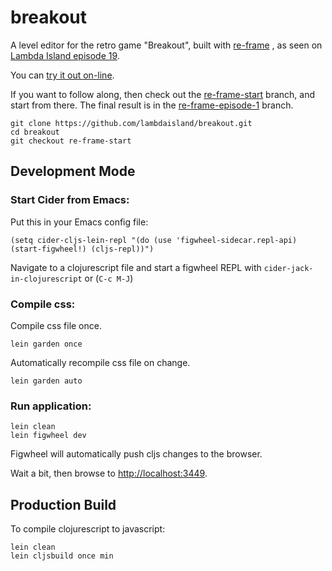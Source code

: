# breakout

A level editor for the retro game "Breakout", built with
[re-frame](https://github.com/Day8/re-frame) , as seen on
[Lambda Island episode 19](https://lambdaisland.com/episodes/re-frame).

You can [try it out on-line](https://lambdaisland.github.io/breakout/).

If you want to follow along, then check out the
[re-frame-start](https://github.com/lambdaisland/breakout/tree/re-frame-start)
branch, and start from there. The final result is in the
[re-frame-episode-1](https://github.com/lambdaisland/breakout/tree/re-frame-episode-1) branch.

```
git clone https://github.com/lambdaisland/breakout.git
cd breakout
git checkout re-frame-start
```

## Development Mode

### Start Cider from Emacs:

Put this in your Emacs config file:

```
(setq cider-cljs-lein-repl "(do (use 'figwheel-sidecar.repl-api) (start-figwheel!) (cljs-repl))")
```

Navigate to a clojurescript file and start a figwheel REPL with `cider-jack-in-clojurescript` or (`C-c M-J`)

### Compile css:

Compile css file once.

```
lein garden once
```

Automatically recompile css file on change.

```
lein garden auto
```

### Run application:

```
lein clean
lein figwheel dev
```

Figwheel will automatically push cljs changes to the browser.

Wait a bit, then browse to [http://localhost:3449](http://localhost:3449).

## Production Build


To compile clojurescript to javascript:

```
lein clean
lein cljsbuild once min
```
